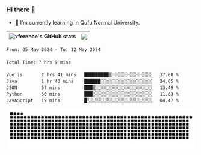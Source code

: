 ### Hi there 👋

<!--
**xference/xference** is a ✨ _special_ ✨ repository because its `README.md` (this file) appears on your GitHub profile.

Here are some ideas to get you started:

- 🔭 I’m currently working on ...

- 👯 I’m looking to collaborate on ...
- 🤔 I’m looking for help with ...
- 💬 Ask me about ...
- 📫 How to reach me: ...
- 😄 Pronouns: ...
- ⚡ Fun fact: ...
-->
- 🌱 I’m currently learning in Qufu Normal University.


| <img src="https://github-readme-stats.vercel.app/api?username=xference&show_icons=true&theme=ambient_gradient" alt="xference's GitHub stats" align="center"/> | <img src="https://github-readme-streak-stats.herokuapp.com/?user=xference"  style="zoom:100%;" align="center"/> |
| ------------------------------------------------------------ | ------------------------------------------------------------ |

<!--START_SECTION:waka-->

```txt
From: 05 May 2024 - To: 12 May 2024

Total Time: 7 hrs 9 mins

Vue.js       2 hrs 41 mins   █████████▒░░░░░░░░░░░░░░░   37.68 %
Java         1 hr 43 mins    ██████░░░░░░░░░░░░░░░░░░░   24.05 %
JSON         57 mins         ███▒░░░░░░░░░░░░░░░░░░░░░   13.49 %
Python       50 mins         ███░░░░░░░░░░░░░░░░░░░░░░   11.83 %
JavaScript   19 mins         █░░░░░░░░░░░░░░░░░░░░░░░░   04.47 %
```

<!--END_SECTION:waka-->

<picture>
  <source media="(prefers-color-scheme: dark)" srcset="https://raw.githubusercontent.com/xference/xference/output/github-contribution-grid-snake-dark.svg" />
  <source media="(prefers-color-scheme: light)" srcset="https://raw.githubusercontent.com/xference/xference/output/github-contribution-grid-snake.svg" />
  <img alt="github-snake" src="https://raw.githubusercontent.com/xference/xference/output/github-contribution-grid-snake.svg" />
</picture>
